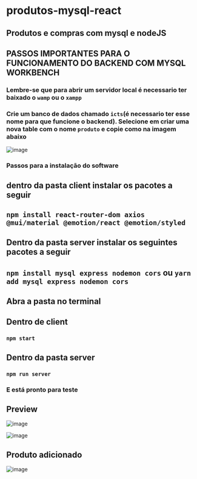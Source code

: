 # produtos-mysql-react

## Produtos e compras com mysql e nodeJS

## PASSOS IMPORTANTES PARA O FUNCIONAMENTO DO BACKEND COM MYSQL WORKBENCH
### Lembre-se que para abrir um servidor local é necessario ter baixado o `wamp` ou o `xampp`
### Crie um banco de dados chamado `icts`(é necessario ter esse nome para que funcione o backend). Selecione em criar uma nova table com o nome `produto` e copie como na imagem abaixo
![image](https://user-images.githubusercontent.com/61124602/162334687-0648c0d1-8c77-4b80-9507-7efa706a4b41.png)



### Passos para a instalação do software
## dentro da pasta client instalar os pacotes a seguir
## `npm install react-router-dom axios @mui/material @emotion/react @emotion/styled`

## Dentro da pasta server instalar os seguintes pacotes a seguir
## `npm install mysql express nodemon cors` ou `yarn add mysql express nodemon cors`

## Abra a pasta no terminal

## Dentro de client
### `npm start`

## Dentro da pasta server 
### `npm run server`

### E está pronto para teste

## Preview

![image](https://user-images.githubusercontent.com/61124602/162335452-a4d77f53-82ea-413a-8096-df00ef311d4b.png)


![image](https://user-images.githubusercontent.com/61124602/162335663-4e73397c-f2d0-47f4-8bd7-beec37f61bf8.png)

## Produto adicionado
![image](https://user-images.githubusercontent.com/61124602/162335754-31173f7c-57c8-400f-826c-bfa05882d3b1.png)



